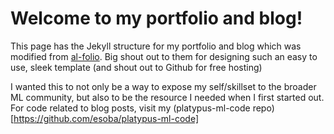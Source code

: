 # Welcome to my portfolio and blog! 

This page has the Jekyll structure for my portfolio and blog which was modified from [al-folio](https://github.com/alshedivat/al-folio). Big shout out to them for designing such an easy to use, sleek template (and shout out to Github for free hosting)

I wanted this to not only be a way to expose my self/skillset to the broader ML community, but also to be the resource I needed when I first started out. For code related to blog posts, visit my (platypus-ml-code repo)[https://github.com/esoba/platypus-ml-code]
